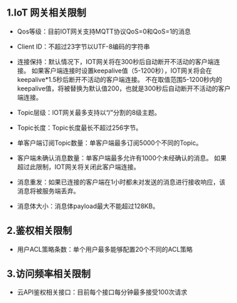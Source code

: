 ## 1.IoT 网关相关限制

- Qos等级：目前IOT网关支持MQTT协议QoS=0和QoS=1的消息

- Client ID：不超过23字节以UTF-8编码的字符串

- 连接保持：默认情况下，IOT网关将在300秒后自动断开不活动的客户端连接。 如果客户端连接时设置keepalive值（5-1200秒），IOT网关将会在keepalive*1.5秒后断开不活动的客户端连接。 不在取值范围5-1200秒内的keepalive值，将被替换为默认值200，也就是300秒后自动断开不活动的客户端连接。

- Topic层级：IOT网关最多支持以“/”分割的8级主题。

- Topic长度：Topic长度最长不超过256字节。

- 单客户端订阅Topic数量：单客户端最多订阅5000个不同的Topic。

- 客户端未确认消息数量：单客户端最多允许有1000个未经确认的消息。 如果超过此限制，IOT网关将关闭此客户端连接。

- 消息重发：如果已连接的客户端在1小时都未对发送的消息进行接收响应，该消息将被服务端丢弃。

- 消息体大小：消息体payload最大不能超过128KB。

## 2.鉴权相关限制
- 用户ACL策略条数：单个用户最多能够配置20个不同的ACL策略


## 3.访问频率相关限制
- 云API鉴权相关接口：目前每个接口每分钟最多接受100次请求